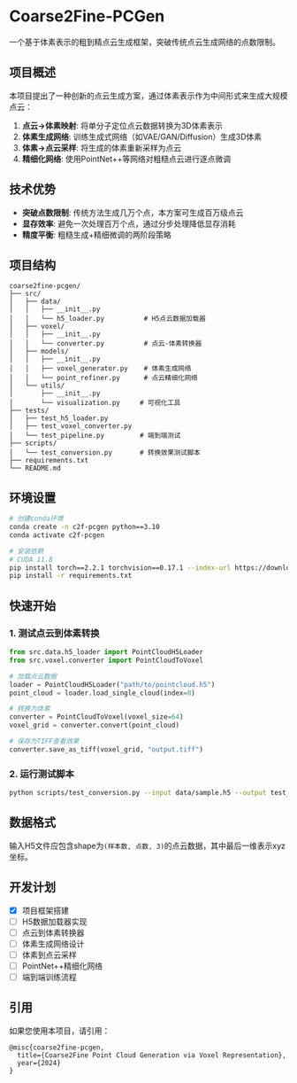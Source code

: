 # Coarse2Fine-PCGen

一个基于体素表示的粗到精点云生成框架，突破传统点云生成网络的点数限制。

## 项目概述

本项目提出了一种创新的点云生成方案，通过体素表示作为中间形式来生成大规模点云：

1. **点云→体素映射**: 将单分子定位点云数据转换为3D体素表示
2. **体素生成网络**: 训练生成式网络（如VAE/GAN/Diffusion）生成3D体素
3. **体素→点云采样**: 将生成的体素重新采样为点云
4. **精细化网络**: 使用PointNet++等网络对粗糙点云进行逐点微调

## 技术优势

- **突破点数限制**: 传统方法生成几万个点，本方案可生成百万级点云
- **显存效率**: 避免一次处理百万个点，通过分步处理降低显存消耗
- **精度平衡**: 粗糙生成+精细微调的两阶段策略

## 项目结构

```
coarse2fine-pcgen/
├── src/
│   ├── data/
│   │   ├── __init__.py
│   │   └── h5_loader.py          # H5点云数据加载器
│   ├── voxel/
│   │   ├── __init__.py
│   │   └── converter.py          # 点云-体素转换器
│   ├── models/
│   │   ├── __init__.py
│   │   ├── voxel_generator.py    # 体素生成网络
│   │   └── point_refiner.py      # 点云精细化网络
│   └── utils/
│       ├── __init__.py
│       └── visualization.py     # 可视化工具
├── tests/
│   ├── test_h5_loader.py
│   ├── test_voxel_converter.py
│   └── test_pipeline.py         # 端到端测试
├── scripts/
│   └── test_conversion.py       # 转换效果测试脚本
├── requirements.txt
└── README.md
```

## 环境设置

```bash
# 创建conda环境
conda create -n c2f-pcgen python==3.10
conda activate c2f-pcgen

# 安装依赖
# CUDA 11.8
pip install torch==2.2.1 torchvision==0.17.1 --index-url https://download.pytorch.org/whl/cu118
pip install -r requirements.txt
```

## 快速开始

### 1. 测试点云到体素转换

```python
from src.data.h5_loader import PointCloudH5Loader
from src.voxel.converter import PointCloudToVoxel

# 加载点云数据
loader = PointCloudH5Loader("path/to/pointcloud.h5")
point_cloud = loader.load_single_cloud(index=0)

# 转换为体素
converter = PointCloudToVoxel(voxel_size=64)
voxel_grid = converter.convert(point_cloud)

# 保存为TIFF查看效果
converter.save_as_tiff(voxel_grid, "output.tiff")
```

### 2. 运行测试脚本

```bash
python scripts/test_conversion.py --input data/sample.h5 --output test_voxel.tiff
```

## 数据格式

输入H5文件应包含shape为`(样本数, 点数, 3)`的点云数据，其中最后一维表示xyz坐标。

## 开发计划

- [x] 项目框架搭建
- [ ] H5数据加载器实现
- [ ] 点云到体素转换器
- [ ] 体素生成网络设计
- [ ] 体素到点云采样
- [ ] PointNet++精细化网络
- [ ] 端到端训练流程

## 引用

如果您使用本项目，请引用：
```
@misc{coarse2fine-pcgen,
  title={Coarse2Fine Point Cloud Generation via Voxel Representation},
  year={2024}
}
```
